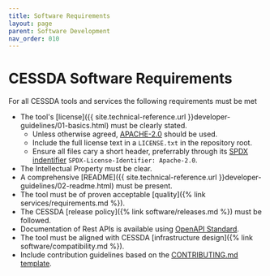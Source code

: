 ```yaml
---
title: Software Requirements
layout: page
parent: Software Development
nav_order: 010
---
```


# CESSDA Software Requirements

For all CESSDA tools and services the following requirements must be met

* The tool's [license]({{ site.technical-reference.url }}developer-guidelines/01-basics.html) must be clearly stated.
  * Unless otherwise agreed, [APACHE-2.0](https://choosealicense.com/licenses/apache-2.0/) should be used.
  * Include the full license text in a `LICENSE.txt` in the repository root.
  * Ensure all files cary a short header, preferrably through its [SPDX indentifier](https://spdx.org/)
  `SPDX-License-Identifier: Apache-2.0`.
* The Intellectual Property must be clear.
* A comprehensive [README]({{ site.technical-reference.url }}developer-guidelines/02-readme.html) must be present.
* The tool must be of proven acceptable [quality]({% link services/requirements.md %}).
* The CESSDA [release policy]({% link software/releases.md %}) must be followed.
* Documentation of Rest APIs is available using [OpenAPI Standard](https://swagger.io/docs/specification/about/).
* The tool must be aligned with CESSDA [infrastructure design]({% link software/compatibility.md %}).
* Include contribution guidelines based on the [CONTRIBUTING.md template](CONTRIBUTING_template.md).


